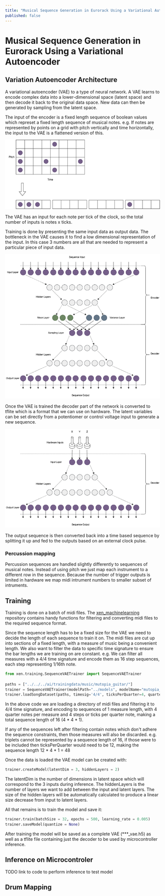 ```yaml
---
title: "Musical Sequence Generation in Eurorack Using a Variational Autoencoder"
published: false
---
```

# Musical Sequence Generation in Eurorack Using a Variational Autoencoder



## Variation Autoencoder Architecture

A variational autoencoder (VAE) to a type of neural network. A VAE learns to encode complex data into a lower-dimensional space (latent space) and then decode it back to the original data space. New data can then be generated by sampling from the latent space.

The input of the encoder is a fixed length sequence of boolean values which represet a fixed length sequence of musical notes. e.g. If notes are represented by points on a grid with pitch vertically and time horizontally, the input to the VAE is a flattened version of this.

![Input](/assets/images/2023-10-27-vae-musical-sequence-generation/input_encoding.drawio.png)

The VAE has an input for each note per tick of the clock, so the total number of inputs is notes x ticks.

Training is done by presenting the same input data as output data. The bottleneck in the VAE causes it to find a low dimensional representation of the input. In this case 3 numbers are all that are needed to represent a particular piece of input data.

![VAE](/assets/images/2023-10-27-vae-musical-sequence-generation/vae_training.drawio.png)

Once the VAE is trained the decoder part of the network is converted to tflite which is a format that we can use on hardware. The latent variables can be set directly from a potentiomer or control voltage input to generate a new sequence.

![Decoder](/assets/images/2023-10-27-vae-musical-sequence-generation/vae_inference.drawio.png)

The output sequence is then converted back into a time based sequence by splitting it up and fed to the outputs based on an external clock pulse.

### Percussion mapping

Percussion sequences are handled slightly differently to sequences of musical notes. Instead of using pitch we just map each instrument to a different row in the sequence. Because the number of trigger outputs is limited in hardware we map midi intrument numbers to smaller subset of intruments.



## Training

Training is done on a batch of midi files. The [xen_machinelearning](https://github.com/pigatron-industries/xen_machinelearning/blob/main/python/train_vae.ipynb) repository contains handy functions for filtering and converting midi files to the required sequence format.

Since the sequence length has to be a fixed size for the VAE we need to decide the length of each sequence to train it on. The midi files are cut up into sections of a fixed length, with a measure of music being a convenient length. We also want to filter the data to specific time signature to ensure the bar lengths we are training on are constant. e.g. We can filter all measures with a 4/4 time signature and encode them as 16 step sequences, each step representing 1/16th note.

``` python
from xen.training.SequenceVAETrainer import SequenceVAETrainer

paths = ["../../../ai/trainingdata/music/mutopia_guitar/"]
trainer = SequenceVAETrainer(modelPath="../models", modelName="mutopia_guitar_16")
trainer.loadSongDataset(paths, timesig='4/4', ticksPerQuarter=4, quartersPerMeasure=4, measuresPerSequence=1)
```

In the above code we are loading a directory of midi files and filtering it to 4/4 time signature, and encoding to sequences of 1 measure length, with 4 quarter notes per measure and 4 steps or ticks per quarter note, making a total sequence length of 16 (4 * 4 * 1).

If any of the sequences left after filtering contain notes which don't adhere the sequence constraints, then those measures will also be discarded. e.g. triplets cannot be represented by a sequence length of 16, if those were to be included then ticksPerQuarter would need to be 12, making the sequence length 12 * 4 * 1 = 48

Once the data is loaded the VAE model can be created with:

``` python
trainer.createModel(latentDim = 3, hiddenLayers = 2)
```

The latentDim is the number of dimensions in latent space which will correspond to the 3 inputs during inference. The hiddenLayers is the number of layers we want to add between the input and latent layers. The size of the hidden layers will be automatically calculated to produce a linear size decrease from input to latent layers.

All that remains is to train the model and save it:

``` python
trainer.train(batchSize = 32, epochs = 500, learning_rate = 0.005)
trainer.saveModel(quantize = None)
```

After training the model will be saved as a complete VAE (***_vae.h5) as well as a tflite file containing just the decoder to be used by microcontroller inference. 

## Inference on Microcontroler

TODO link to code to perform inference to test model

## Drum Mapping


